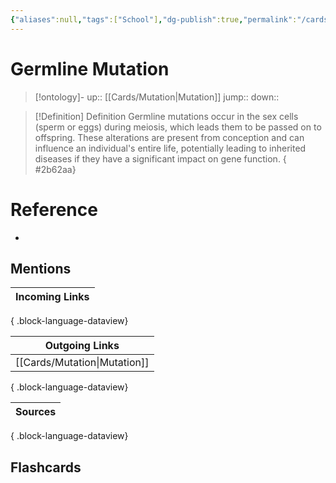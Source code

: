 ```yaml
---
{"aliases":null,"tags":["School"],"dg-publish":true,"permalink":"/cards/germline-mutation/","dgPassFrontmatter":true}
---
```


# Germline Mutation

> [!ontology]-
> up:: [[Cards/Mutation\|Mutation]]
> jump:: 
> down:: 

> [!Definition] Definition
> Germline mutations occur in the sex cells (sperm or eggs) during meiosis, which leads them to be passed on to offspring. These alterations are present from conception and can influence an individual's entire life, potentially leading to inherited diseases if they have a significant impact on gene function.
{ #2b62aa}


# Reference
- 

## Mentions
| Incoming Links |
| -------------- |

{ .block-language-dataview}

| Outgoing Links                  |
| ------------------------------- |
| [[Cards/Mutation\|Mutation]] |

{ .block-language-dataview}

| Sources |
| ------- |

{ .block-language-dataview}

## Flashcards 
